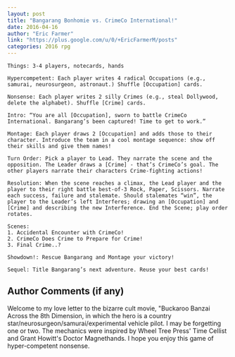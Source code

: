 ```yaml
---
layout: post
title: "Bangarang Bonhomie vs. CrimeCo International!"
date: 2016-04-16
author: "Eric Farmer"
link: "https://plus.google.com/u/0/+EricFarmerM/posts"
categories: 2016 rpg
---
```

```
Things: 3-4 players, notecards, hands

Hypercompetent: Each player writes 4 radical Occupations (e.g., samurai, neurosurgeon, astronaut.) Shuffle [Occupation] cards. 

Nonsense: Each player writes 2 silly Crimes (e.g., steal Dollywood, delete the alphabet). Shuffle [Crime] cards. 

Intro: “You are all [Occupation], sworn to battle CrimeCo International. Bangarang’s been captured! Time to get to work.”

Montage: Each player draws 2 [Occupation] and adds those to their character. Introduce the team in a cool montage sequence: show off their skills and give them names!

Turn Order: Pick a player to Lead. They narrate the scene and the opposition. The Leader draws a [Crime] - that’s CrimeCo’s goal. The other players narrate their characters Crime-fighting actions!

Resolution: When the scene reaches a climax, the Lead player and the player to their right battle best-of-3 Rock, Paper, Scissors. Narrate each success, failure and stalemate. Should stalemates “win”, the player to the Leader’s left Interferes; drawing an [Occupation] and [Crime] and describing the new Interference. End the Scene; play order rotates. 

Scenes:
1. Accidental Encounter with CrimeCo!
2. CrimeCo Does Crime to Prepare for Crime!
3. Final Crime..?

Showdown!: Rescue Bangarang and Montage your victory!

Sequel: Title Bangarang’s next adventure. Reuse your best cards!
```
## Author Comments (if any)

Welcome to my love letter to the bizarre cult movie, "Buckaroo Banzai Across the 8th Dimension, in which the hero is a country star/neurosurgeon/samurai/experimental vehicle pilot. I may be forgetting one or two. The mechanics were inspired by Wheel Tree Press' Time Cellist and Grant Howitt's Doctor Magnethands. I hope you enjoy this game of hyper-competent nonsense.
